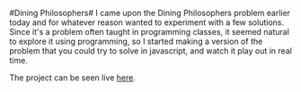#Dining Philosophers#
I came upon the Dining Philosophers problem earlier today and for whatever reason wanted to experiment with a few solutions.  Since it's a problem often taught in programming classes, it seemed natural to explore it using programming, so I started making a version of the problem that you could try to solve in javascript, and watch it play out in real time.

The project can be seen live [here](http://danfinlay.com/projects/dining_philosophers).